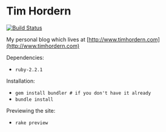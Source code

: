 Tim Hordern
===========

[![Build Status](https://travis-ci.org/mence/website.svg?branch=master)](https://travis-ci.org/mence/website)

My personal blog which lives at [http://www.timhordern.com](http://www.timhordern.com)

Dependencies:

* `ruby-2.2.1`

Installation:

* `gem install bundler # if you don't have it already`
* `bundle install`

Previewing the site:

* `rake preview`
